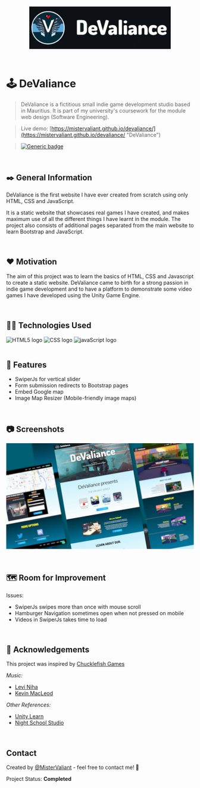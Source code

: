 <p align="center">
  <a target='_blank' href='https://mistervaliant.github.io/devaliance/index.html'>
    <img width=380px src="images/showcase/git-logo.webp" alt="DeValiance" title='DeValiance'/>
  </a>
</p>

<br/>

# 🕹️ DeValiance
> DeValiance is a fictitious small indie game development studio based in Mauritius. It is part of my university's coursework for the module web design (Software Engineering).

>Live demo:
[https://mistervaliant.github.io/devaliance/](https://mistervaliant.github.io/devaliance/ "DeValiance")

>[![Generic badge](https://img.shields.io/badge/Project_Status:-Deployed-<COLOR>.svg)](https://mistervaliant.github.io/odin-landing/)

<br/>

## ✒️ General Information 
DeValiance is the first website I have ever created from scratch using only HTML, CSS and JavaScript.

It is a static website that showcases real games I have created, and makes maximum use of all the different things I have learnt in the module. The project also consists of additional pages separated from the main website to learn Bootstrap and JavaScript.

<br/>

## ❤️ Motivation
The aim of this project was to learn the basics of HTML, CSS and Javascript to create a static website. DeValiance came to birth for a strong passion in indie game development and to have a platform to demonstrate some video games I have developed using the Unity Game Engine.


<br/>

## 👨‍💻 Technologies Used
<div align="left">
  <img title='HTML' src="https://cdn.jsdelivr.net/gh/devicons/devicon/icons/html5/html5-original.svg" height="42" width="58" alt="HTML5 logo"  />
  <img title='CSS' src="https://cdn.jsdelivr.net/gh/devicons/devicon/icons/css3/css3-original.svg" height="42" width="58" alt="CSS logo"  />
  <img title='JavaScript' src="https://cdn.jsdelivr.net/gh/devicons/devicon/icons/javascript/javascript-original.svg" height="42" width="58" alt="javaScript logo"  />
</div>

<br/>

## 📌 Features

- SwiperJs for vertical slider
- Form submission redirects to Bootstrap pages
- Embed Google map
- Image Map Resizer (Mobile-friendly image maps)

<br/>

## 📷 Screenshots
![Website showcase](images/showcase/showcase.webp)

<br/>

## 🗺️ Room for Improvement
Issues:
- SwiperJs swipes more than once with mouse scroll
- Hamburger Navigation sometimes open when not pressed on mobile
- Videos in SwiperJs takes time to load

<br/>

## 🔗 Acknowledgements
This project was inspired by [Chucklefish Games](https://chucklefish.org "Chucklefish")

_Music:_
- [Levi Niha](https://www.youtube.com/c/LeviNiha "Levi Niha")
- [Kevin MacLeod](https://www.youtube.com/channel/UCSZXFhRIx6b0dFX3xS8L1yQ "Kevin MacLeod")

_Other References:_
- [Unity Learn](https://learn.unity.com "Unity Learn")
- [Night School Studio](https://nightschoolstudio.com "Night School Studio")

<br/>

## Contact
Created by [@MisterValiant](https://github.com/MisterValiant) - feel free to contact me! 📧

Project Status: **Completed**
